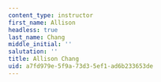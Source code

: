 ```yaml
---
content_type: instructor
first_name: Allison
headless: true
last_name: Chang
middle_initial: ''
salutation: ''
title: Allison Chang
uid: a7fd979e-5f9a-73d3-5ef1-ad6b233653de
---
```

